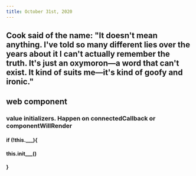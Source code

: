 ```yaml
---
title: October 31st, 2020
---
```


## Cook said of the name: "It doesn't mean anything. I've told so many different lies over the years about it I can't actually remember the truth. It's just an oxymoron—a word that can't exist. It kind of suits me—it's kind of goofy and ironic."

## web component
### value initializers. Happen on connectedCallback or componentWillRender
#### if (!this.___){

#### this.init___()

#### }

### 
